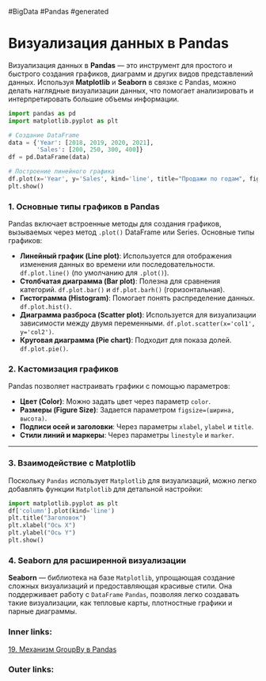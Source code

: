 #BigData #Pandas #generated

# Визуализация данных в Pandas

Визуализация данных в **Pandas** — это инструмент для простого и быстрого создания графиков, диаграмм и других видов представлений данных. 
Используя **Matplotlib** и **Seaborn** в связке с Pandas, можно делать наглядные визуализации данных, что помогает анализировать и интерпретировать большие объемы информации. 

```python
import pandas as pd
import matplotlib.pyplot as plt

# Создание DataFrame
data = {'Year': [2018, 2019, 2020, 2021],
        'Sales': [200, 250, 300, 400]}
df = pd.DataFrame(data)

# Построение линейного графика
df.plot(x='Year', y='Sales', kind='line', title="Продажи по годам", figsize=(8, 5))
plt.show()
```

### 1. Основные типы графиков в Pandas
   Pandas включает встроенные методы для создания графиков, вызываемых через метод `.plot()` DataFrame или Series. Основные типы графиков:
   
   - **Линейный график (Line plot)**: Используется для отображения изменения данных во времени или последовательности. `df.plot.line()` (по умолчанию для `.plot()`).
   - **Столбчатая диаграмма (Bar plot)**: Полезна для сравнения категорий. `df.plot.bar()` и `df.plot.barh()` (горизонтальная).
   - **Гистограмма (Histogram)**: Помогает понять распределение данных. `df.plot.hist()`.
   - **Диаграмма разброса (Scatter plot)**: Используется для визуализации зависимости между двумя переменными. `df.plot.scatter(x='col1', y='col2')`.
   - **Круговая диаграмма (Pie chart)**: Подходит для показа долей. `df.plot.pie()`.

### 2. Кастомизация графиков
   Pandas позволяет настраивать графики с помощью параметров:
   - **Цвет (Color)**: Можно задать цвет через параметр `color`.
   - **Размеры (Figure Size)**: Задается параметром `figsize=(ширина, высота)`.
   - **Подписи осей и заголовки**: Через параметры `xlabel`, `ylabel` и `title`.
   - **Стили линий и маркеры**: Через параметры `linestyle` и `marker`.

---
### 3. Взаимодействие с Matplotlib
   Поскольку `Pandas` использует `Matplotlib` для визуализаций, можно легко добавлять функции `Matplotlib` для детальной настройки:
   ```python
   import matplotlib.pyplot as plt
   df['column'].plot(kind='line')
   plt.title("Заголовок")
   plt.xlabel("Ось X")
   plt.ylabel("Ось Y")
   plt.show()
   ```

### 4. Seaborn для расширенной визуализации
   **Seaborn** — библиотека на базе `Matplotlib`, упрощающая создание сложных визуализаций и предоставляющая красивые стили. Она поддерживает работу с `DataFrame` `Pandas`, позволяя легко создавать такие визуализации, как тепловые карты, плотностные графики и парные диаграммы.


### Inner links:
[19. Механизм GroupBy в Pandas](2.%20Knowledge/IT%20продукты/Big%20Data/19.%20Механизм%20GroupBy%20в%20Pandas.md)

### Outer links: